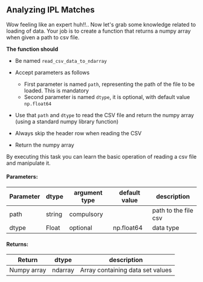 ## Analyzing IPL Matches


Wow feeling like an expert huh!!..
Now let's grab some knowledge related to loading of data.
Your job is to create a function that returns a numpy array when given a path to csv file.

**The function should**
- Be named `read_csv_data_to_ndarray`
- Accept parameters as follows
    - First parameter is named `path`, representing the path of the file to be loaded. This is mandatory
    - Second parameter is named `dtype`, it is optional, with default value `np.float64`

- Use that `path` and `dtype` to read the CSV file and return the numpy array (using a standard numpy library function)
- Always skip the header row when reading the CSV
- Return the numpy array

By executing this task you can learn the basic operation of reading a csv file and manipulate it.


#### Parameters:

| Parameter | dtype | argument type | default value | description |
| --- | --- | --- | --- | --- |
| path | string | compulsory |  | path to the file csv |
| dtype | Float | optional | np.float64 | data type |

#### Returns:

| Return | dtype | description |
| --- | --- | --- |
| Numpy array | ndarray | Array containing data set values |
